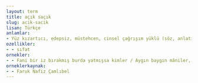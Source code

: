 ```yaml
---
layout: term
title: açık saçık
slug: acik-sacik
lisan: Türkçe
anlamlar:
- Yüz kızartıcı, edepsiz, müstehcen, cinsel çağrışım yüklü (söz, anlatım)
ozellikler:
- - sıfat
ornekler:
- - Fani bir iz bırakmış burda yatmışsa kimler / Aygın baygın mâniler, açık saçık resimler
orneklerkaynak:
- - Faruk Nafiz Çamlıbel
---
```

